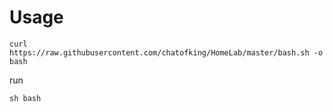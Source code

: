 # Usage
```
curl https://raw.githubusercontent.com/chatofking/HomeLab/master/bash.sh -o bash
```
run
```
sh bash
```
